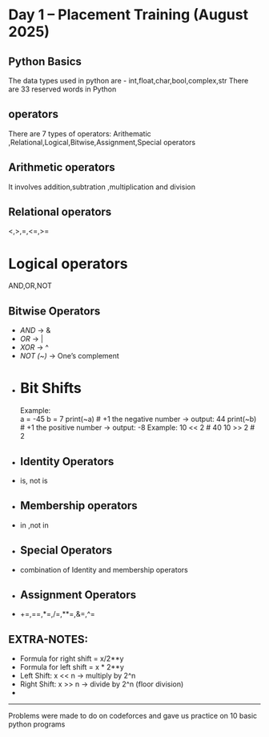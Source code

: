 # Day 1 – Placement Training (August 2025)

## Python Basics
The data types used in python are - int,float,char,bool,complex,str
There are 33 reserved words in Python
## operators
There are 7 types of operators:
Arithematic ,Relational,Logical,Bitwise,Assignment,Special operators 
## Arithmetic operators
It involves addition,subtration ,multiplication and division
## Relational operators
<,>,=,<=,>=
# Logical operators
AND,OR,NOT
## Bitwise Operators
- *AND* → &
- *OR* → |
- *XOR* → ^
- *NOT (~)* → One’s complement
- # Bit Shifts
  Example:  
  a = -45
  b = 7
  print(~a)  # +1 the negative number → output: 44
  print(~b)  # +1 the positive number → output: -8
  Example:
   10 << 2  # 40
   10 >> 2  # 2
- ## Identity Operators
- is, not is
- ## Membership operators
- in ,not in
- ## Special Operators
- combination of Identity and membership operators
- ## Assignment Operators
- +=,==,*=,/=,**=,&=,^=

## EXTRA-NOTES:
- Formula for right shift = x/2**y
- Formula for left shift = x * 2**y
- Left Shift: x << n → multiply by 2^n
- Right Shift: x >> n → divide by 2^n (floor division)
-








---



Problems were made to do on codeforces and gave us practice on 10 basic python programs





